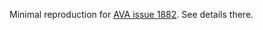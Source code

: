 Minimal reproduction for [AVA issue 1882](https://github.com/avajs/ava/issues/1882).  See details there.
